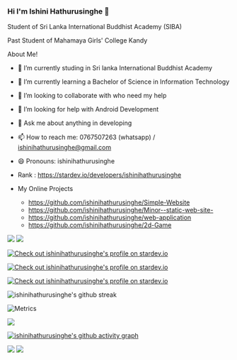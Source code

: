 ### Hi I'm Ishini Hathurusinghe 👋



   Student of Sri Lanka International Buddhist Academy (SIBA)
   
   Past Student of Mahamaya Girls' College Kandy


   About Me!
- 🔭 I’m currently studing in Sri lanka International Buddhist Academy
- 🌱 I’m currently learning  a Bachelor of Science in Information Technology
- 👯 I’m looking to collaborate with who need my help
- 🤔 I’m looking for help with Android Development
- 💬 Ask me about anything in developing
- 📫 How to reach me: 0767507263 (whatsapp) / ishinihathurusinghe@gmail.com
- 😄 Pronouns: ishinihathurusinghe
- Rank : https://stardev.io/developers/ishinihathurusinghe

- My Online Projects

  - https://github.com/ishinihathurusinghe/Simple-Website
  - https://github.com/ishinihathurusinghe/Minor--static-web-site-
  - https://github.com/ishinihathurusinghe/web-application
  - https://github.com/ishinihathurusinghe/2d-Game
 
 <img src="https://github-readme-stats.vercel.app/api?username=ishinihathurusinghe&&show_icons=true&title_color=ffffff&icon_color=bb2acf&text_color=daf7dc&bg_color=151515">
 
 
 <img src="https://github-readme-stats.vercel.app/api/top-langs/?username=ishinihathurusinghe&show_icons=true&theme=radical">
 
 
  
 


 <a href="https://stardev.io/developers/ishinihathurusinghe"><img alt="Check out ishinihathurusinghe's profile on stardev.io" src="https://stardev.io/developers/ishinihathurusinghe/badge/languages/global.svg" /></a>


 <a href="https://stardev.io/developers/ishinihathurusinghe"><img alt="Check out ishinihathurusinghe's profile on stardev.io" src="https://stardev.io/developers/ishinihathurusinghe/badge/languages/country.svg" /></a>


<a href="https://stardev.io/developers/ishinihathurusinghe"><img alt="Check out ishinihathurusinghe's profile on stardev.io" src="https://stardev.io/developers/ishinihathurusinghe/badge/languages/locality.svg" /></a>

![ishinihathurusinghe's github streak](https://github-readme-streak-stats.herokuapp.com/?user=ishinihathurusinghe&theme=blue-green)

![Metrics](https://metrics.lecoq.io/ishinihathurusinghe?template=classic&base.indepth=true&base.hireable=true&repositories.forks=true&isocalendar=1&languages=1&lines=1&stars=1&followup=1&people=1&introduction=1&repositories=1&discussions=1&achievements=1&notable=1&activity=1&base=header%2C%20activity%2C%20community%2C%20repositories%2C%20metadata&base.indepth=true&base.hireable=true&repositories.batch=100&repositories.forks=true&repositories.affiliations=owner&isocalendar=false&isocalendar.duration=full-year&languages=false&languages.limit=8&languages.threshold=0%25&languages.other=false&languages.colors=github&languages.sections=most-used&languages.indepth=false&languages.analysis.timeout=15&languages.categories=markup%2C%20programming&languages.recent.categories=markup%2C%20programming&languages.recent.load=300&languages.recent.days=14&lines=false&lines.sections=base&lines.repositories.limit=4&lines.history.limit=1&stars=false&stars.limit=4&followup=false&followup.sections=repositories&followup.indepth=false&followup.archived=true&people=false&people.limit=24&people.identicons=false&people.identicons.hide=false&people.size=28&people.types=followers%2C%20following&people.shuffle=false&introduction=false&introduction.title=true&repositories=false&repositories.pinned=0&repositories.starred=0&repositories.random=0&repositories.order=featured%2C%20pinned%2C%20starred%2C%20random&discussions=false&discussions.categories=true&discussions.categories.limit=0&achievements=false&achievements.threshold=C&achievements.secrets=true&achievements.display=detailed&achievements.limit=0&notable=false&notable.from=organization&notable.repositories=false&notable.indepth=false&notable.types=commit&activity=false&activity.limit=5&activity.load=300&activity.days=14&activity.visibility=all&activity.timestamps=false&activity.filter=all&config.timezone=Asia%2FColombo&config.twemoji=true&config.octicon=true&config.display=large)


<img src="https://github-profile-summary-cards.vercel.app/api/cards/profile-details?username=ishinihathurusinghe&theme=github_dark"/>

[![ishinihathurusinghe's github activity graph](https://activity-graph.herokuapp.com/graph?username=ishinihathurusinghe&theme=gotham)](https://github.com/ishinihathurusinghe/github-readme-activity-graph&theme=github)

<img src="https://github-profile-summary-cards.vercel.app/api/cards/stats?username=ishinihathurusinghe&theme=github_dark"/>

<img src="https://github-profile-summary-cards.vercel.app/api/cards/productive-time?username=ishinihathurusinghe&theme=github_dark"/>
